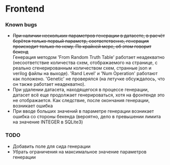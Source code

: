 <!-- # MIEM_coursach
Курсовой проект МИЭМ по предсказанию отказоустойчивости схем:
- Предсказание отказоустойчивости комбинационных схем
- Генерация самой устойчивой схемы по её описанию

# Алгоритмические задачи
- Оценки отказоустойчивости схем
- Ускорение генерации данных

# ML задачи
- Предсказание отказоустойчивости схем
- Генерация наиболее отказоустойчивых схем

# Dev задачи
- Переписать генерацию на C++
- Разработать задание параметров генерации схем серверным путём
- Написать ручки для общения с frontend составляющей проекта
- Организовать выгрузку сгенерированных схем
- Реализовать дообучение на генерирующихся схемах

# Optional
- Сделать разные модели для разных кранов -->

# Frontend

### Known bugs
- ~~При наличии нескольких параметров генерации в датасете, в расчёт берётся только первый параметр, соответственно, генерация происходит только по нему. По крайней мере, об этом говорит бекенд~~\
Генерация методом 'From Random Truth Table' работает неадекватно (несоответствие количества схем, отображаемого на странице, с реально сгенерированным количеством схем, странные json и verilog файлы на выходе). 'Rand Level' и 'Num Operation' работают как положено. 'Genetic' не проверялся (на летучке обсуждалось, что он также работает неадекватно).
- При удалении датасета, находящегося в процессе генерации, датасет всё еще продолжает генерироваться, хотя на фронтенде это не отображается. Как следствие, после окончания генерации, возникает ошибка
- При вводе больших значений в параметре генерации возникает ошибка со стороны бекенда (вероятно, дело в превышении лимита на значение INTEGER в SQLite3)

### TODO
- Добавить поле для сида генерации
- Убрать ограничения на максимальное значение параметров генерации